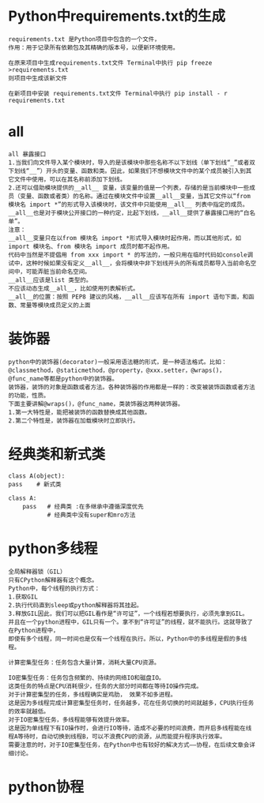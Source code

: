 # Python中requirements.txt的生成

    requirements.txt 是Python项目中包含的一个文件，
    作用：用于记录所有依赖包及其精确的版本号，以便新环境使用。

    在原来项目中生成requirements.txt文件 Terminal中执行 pip freeze >requirements.txt
    则项目中生成该新文件

    在新项目中安装 requirements.txt文件 Terminal中执行 pip install - r requirements.txt

# __all__

    all 暴露接口
    1.当我们向文件导入某个模块时，导入的是该模块中那些名称不以下划线（单下划线“_”或者双下划线“__”）开头的变量、函数和类。因此，如果我们不想模块文件中的某个成员被引入到其它文件中使用，可以在其名称前添加下划线。
    2.还可以借助模块提供的__all__ 变量，该变量的值是一个列表，存储的是当前模块中一些成员（变量、函数或者类）的名称。通过在模块文件中设置__all__变量，当其它文件以“from 模块名 import *”的形式导入该模块时，该文件中只能使用__all__ 列表中指定的成员。__all__也是对于模块公开接口的一种约定，比起下划线，__all__提供了暴露接口用的“白名单”。
    注意：
    __all__变量只在以from 模块名 import *形式导入模块时起作用，而以其他形式，如import 模块名、from 模块名 import 成员时都不起作用。
    代码中当然是不提倡用 from xxx import * 的写法的，一般只用在临时代码如console调试中，这种时候如果没有定义__all__，会将模块中非下划线开头的所有成员都导入当前命名空间中，可能弄脏当前命名空间。
    __all__应该是list 类型的。
    不应该动态生成__all__，比如使用列表解析式。
    __all__的位置：按照 PEP8 建议的风格，__all__应该写在所有 import 语句下面，和函数、常量等模块成员定义的上面

# 装饰器

    python中的装饰器(decorator)一般采用语法糖的形式，是一种语法格式。比如：@classmethod，@staticmethod，@property，@xxx.setter，@wraps()，@func_name等都是python中的装饰器。
    装饰器，装饰的对象是函数或者方法。各种装饰器的作用都是一样的：改变被装饰函数或者方法的功能，性质。
    下面主要讲解@wraps()，@func_name，类装饰器这两种装饰器。
    1.第一大特性是，能把被装饰的函数替换成其他函数。
    2.第二个特性是，装饰器在加载模块时立即执行。

# 经典类和新式类

    class A(object):
    pass    # 新式类

    class A:
        pass   # 经典类 :在多继承中遵循深度优先
               # 经典类中没有super和mro方法

# python多线程

    全局解释器锁（GIL）
    只有CPython解释器有这个概念。
    Python中，每个线程的执行方式：
    1.获取GIL
    2.执行代码直到sleep或python解释器将其挂起。
    3.释放GIL因此，我们可以把GIL看作是“许可证”，一个线程若想要执行，必须先拿到GIL。
    并且在一个python进程中，GIL只有一个。拿不到“许可证”的线程，就不能执行。这就导致了在Python进程中，
    即使有多个线程，同一时间也是仅有一个线程在执行。所以，Python中的多线程是假的多线程。
    
    计算密集型任务：任务包含大量计算，消耗大量CPU资源。

    IO密集型任务：任务包含频繁的、持续的网络IO和磁盘IO。
    这类任务的特点是CPU消耗很少，任务的大部分时间都在等待IO操作完成。
    对于计算密集型的任务，多线程确实是鸡肋， 效果不如多进程。
    这是因为多线程完成计算密集型任务时，任务越多，花在任务切换的时间就越多，CPU执行任务的效率就越低。
    对于IO密集型任务，多线程能够有效提升效率。 
    这是因为单线程下有IO操作时，会进行IO等待，造成不必要的时间浪费，而开启多线程能在线程A等待时，自动切换到线程B，可以不浪费CPU的资源，从而能提升程序执行效率。
    需要注意的时，对于IO密集型任务，在Python中也有较好的解决方式——协程，在后续文章会详细讨论。

# python协程